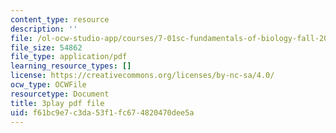 ```yaml
---
content_type: resource
description: ''
file: /ol-ocw-studio-app/courses/7-01sc-fundamentals-of-biology-fall-2011/f61bc9e7c3da53f1fc674820470dee5a_DRBREvFL19g.pdf
file_size: 54862
file_type: application/pdf
learning_resource_types: []
license: https://creativecommons.org/licenses/by-nc-sa/4.0/
ocw_type: OCWFile
resourcetype: Document
title: 3play pdf file
uid: f61bc9e7-c3da-53f1-fc67-4820470dee5a
---
```

